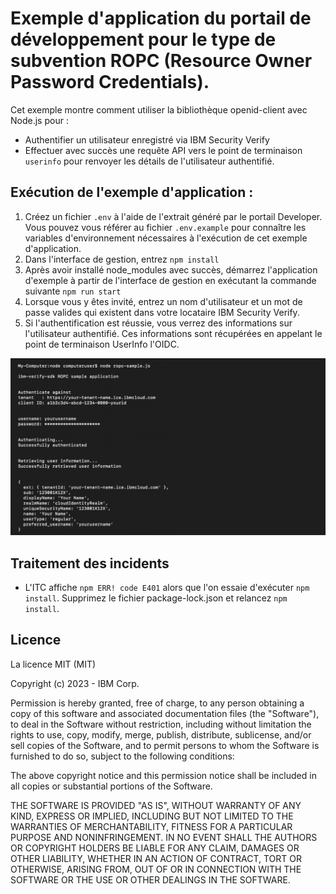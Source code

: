 # Exemple d'application du portail de développement pour le type de subvention ROPC (Resource Owner Password Credentials).

Cet exemple montre comment utiliser la bibliothèque openid-client avec Node.js pour :
- Authentifier un utilisateur enregistré via IBM Security Verify
- Effectuer avec succès une requête API vers le point de terminaison `userinfo` pour renvoyer les détails de l'utilisateur authentifié.

## Exécution de l'exemple d'application :
1. Créez un fichier `.env` à l'aide de l'extrait généré par le portail Developer. Vous pouvez vous référer au fichier `.env.example` pour connaître les variables d'environnement nécessaires à l'exécution de cet exemple d'application.
2. Dans l'interface de gestion, entrez `npm install`
3. Après avoir installé node_modules avec succès, démarrez l'application d'exemple à partir de l'interface de gestion en exécutant la commande suivante `npm run start`
4. Lorsque vous y êtes invité, entrez un nom d'utilisateur et un mot de passe valides qui existent dans votre locataire IBM Security Verify.
5. Si l'authentification est réussie, vous verrez des informations sur l'utilisateur authentifié. Ces informations sont récupérées en appelant le point de terminaison UserInfo l'OIDC.


![capture d'écran](screenshot.png)

## Traitement des incidents
- L'ITC affiche `npm ERR! code E401` alors que l'on essaie d'exécuter `npm install`. Supprimez le fichier package-lock.json et relancez `npm install`.


## Licence

La licence MIT (MIT)

Copyright (c) 2023 - IBM Corp.

Permission is hereby granted, free of charge, to any person obtaining a
copy of this software and associated documentation files (the
"Software"), to deal in the Software without restriction, including
without limitation the rights to use, copy, modify, merge, publish,
distribute, sublicense, and/or sell copies of the Software, and to
permit persons to whom the Software is furnished to do so, subject to
the following conditions:

The above copyright notice and this permission notice shall be included
in all copies or substantial portions of the Software.

THE SOFTWARE IS PROVIDED "AS IS", WITHOUT WARRANTY OF ANY KIND, EXPRESS
OR IMPLIED, INCLUDING BUT NOT LIMITED TO THE WARRANTIES OF
MERCHANTABILITY, FITNESS FOR A PARTICULAR PURPOSE AND NONINFRINGEMENT. IN NO EVENT SHALL THE AUTHORS OR COPYRIGHT HOLDERS BE LIABLE FOR ANY
CLAIM, DAMAGES OR OTHER LIABILITY, WHETHER IN AN ACTION OF CONTRACT,
TORT OR OTHERWISE, ARISING FROM, OUT OF OR IN CONNECTION WITH THE
SOFTWARE OR THE USE OR OTHER DEALINGS IN THE SOFTWARE.

<!-- v2.3.7 : caits-prod-app-gp_webui_20241231T140332-17_en_fr -->